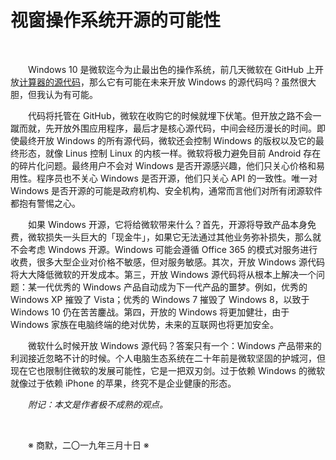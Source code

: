 # 视窗操作系统开源的可能性

&emsp;&emsp;

&emsp;&emsp;Windows 10 是微软迄今为止最出色的操作系统，前几天微软在 GitHub 上开放[计算器的源代码](https://github.com/Microsoft/calculator)，那么它有可能在未来开放 Windows 的源代码吗？虽然很大胆，但我认为有可能。

&emsp;&emsp;代码将托管在 GitHub，微软在收购它的时候就埋下伏笔。但开放之路不会一蹴而就，先开放外围应用程序，最后才是核心源代码，中间会经历漫长的时间。即使最终开放 Windows 的所有源代码，微软还会控制 Windows 的版权以及它的最终形态，就像 Linus 控制 Linux 的内核一样。微软将极力避免目前 Android 存在的碎片化问题。最终用户不会对 Windows 是否开源感兴趣，他们只关心价格和易用性。程序员也不关心 Windows 是否开源，他们只关心 API 的一致性。唯一对 Windows 是否开源的可能是政府机构、安全机构，通常而言他们对所有闭源软件都抱有警惕之心。

&emsp;&emsp;如果 Windows 开源，它将给微软带来什么？首先，开源将导致产品本身免费，微软损失一头巨大的「现金牛」，如果它无法通过其他业务弥补损失，那么就不会考虑 Windows 开源。Windows 可能会遵循 Office 365 的模式对服务进行收费，很多大型企业对价格不敏感，但对服务敏感。其次，开放 Windows 源代码将大大降低微软的开发成本。第三，开放 Windows 源代码将从根本上解决一个问题：某一代优秀的 Windows 产品自动成为下一代产品的噩梦。例如，优秀的 Windows XP 摧毁了 Vista；优秀的 Windows 7 摧毁了 Windows 8，以致于 Windows 10 仍在苦苦鏖战。第四，开放的 Windows 将更加健壮，由于 Windows 家族在电脑终端的绝对优势，未来的互联网也将更加安全。

&emsp;&emsp;微软什么时候开放 Windows 源代码？答案只有一个：Windows 产品带来的利润接近忽略不计的时候。个人电脑生态系统在二十年前是微软坚固的护城河，但现在它也限制住微软的发展可能性，它是一把双刃剑。过于依赖 Windows 的微软就像过于依赖 iPhone 的苹果，终究不是企业健康的形态。

&emsp;&emsp;_附记：本文是作者极不成熟的观点。_

&emsp;&emsp;

&emsp;&emsp;※ 商默，二〇一九年三月十日 ※